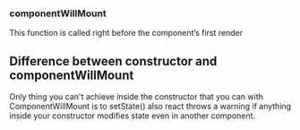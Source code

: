 ### componentWillMount

This function is called right before the component’s first render

## Difference between constructor and componentWillMount

Only thing you can't achieve inside the constructor that you can with ComponentWillMount is to setState() also react throws a warning if anything inside your constructor modifies state even in another component.